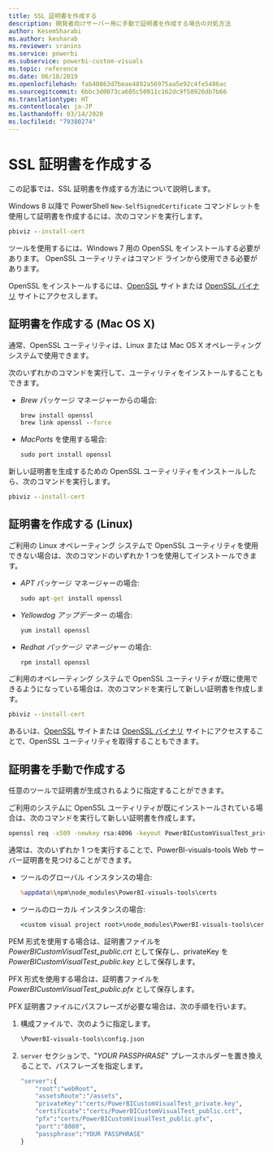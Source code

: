 ```yaml
---
title: SSL 証明書を作成する
description: 開発者向けサーバー用に手動で証明書を作成する場合の対処方法
author: KesemSharabi
ms.author: kesharab
ms.reviewer: sranins
ms.service: powerbi
ms.subservice: powerbi-custom-visuals
ms.topic: reference
ms.date: 06/18/2019
ms.openlocfilehash: fab40863d7beae4892a56975aa5e92c4fe5486ac
ms.sourcegitcommit: 6bbc3d0073ca605c50911c162dc9f58926db7b66
ms.translationtype: HT
ms.contentlocale: ja-JP
ms.lasthandoff: 03/14/2020
ms.locfileid: "79380274"
---
```

# <a name="create-an-ssl-certificate"></a>SSL 証明書を作成する

この記事では、SSL 証明書を作成する方法について説明します。

Windows 8 以降で PowerShell `New-SelfSignedCertificate` コマンドレットを使用して証明書を作成するには、次のコマンドを実行します。

```cmd
pbiviz --install-cert
```

ツールを使用するには、Windows 7 用の OpenSSL をインストールする必要があります。 OpenSSL ユーティリティはコマンド ラインから使用できる必要があります。

OpenSSL をインストールするには、[OpenSSL](https://www.openssl.org) サイトまたは [OpenSSL バイナリ](https://wiki.openssl.org/index.php/Binaries) サイトにアクセスします。

## <a name="create-a-certificate-mac-os-x"></a>証明書を作成する (Mac OS X)

通常、OpenSSL ユーティリティは、Linux または Mac OS X オペレーティング システムで使用できます。

次のいずれかのコマンドを実行して、ユーティリティをインストールすることもできます。

* *Brew* パッケージ マネージャーからの場合:

    ```cmd
    brew install openssl
    brew link openssl --force
    ```

* *MacPorts* を使用する場合:

    ```cmd
    sudo port install openssl
    ```

新しい証明書を生成するための OpenSSL ユーティリティをインストールしたら、次のコマンドを実行します。

```cmd
pbiviz --install-cert
```

## <a name="create-a-certificate-linux"></a>証明書を作成する (Linux)

ご利用の Linux オペレーティング システムで OpenSSL ユーティリティを使用できない場合は、次のコマンドのいずれか 1 つを使用してインストールできます。

* *APT* パッケージ マネージャーの場合:

    ```cmd
    sudo apt-get install openssl
    ```

* *Yellowdog アップデーター* の場合:

    ```cmd
    yum install openssl
    ```

* *Redhat パッケージ マネージャー* の場合:

    ```cmd
    rpm install openssl
    ```

ご利用のオペレーティング システムで OpenSSL ユーティリティが既に使用できるようになっている場合は、次のコマンドを実行して新しい証明書を作成します。

```cmd
pbiviz --install-cert
```

あるいは、[OpenSSL](https://www.openssl.org) サイトまたは [OpenSSL バイナリ](https://wiki.openssl.org/index.php/Binaries) サイトにアクセスすることで、OpenSSL ユーティリティを取得することもできます。

## <a name="generate-the-certificate-manually"></a>証明書を手動で作成する

任意のツールで証明書が生成されるように指定することができます。

ご利用のシステムに OpenSSL ユーティリティが既にインストールされている場合は、次のコマンドを実行して新しい証明書を作成します。

```cmd
openssl req -x509 -newkey rsa:4096 -keyout PowerBICustomVisualTest_private.key -out PowerBICustomVisualTest_public.crt -days 365
```

通常は、次のいずれか 1 つを実行することで、PowerBI-visuals-tools Web サーバー証明書を見つけることができます。

* ツールのグローバル インスタンスの場合:

    ```cmd
    %appdata%\npm\node_modules\PowerBI-visuals-tools\certs
    ```

* ツールのローカル インスタンスの場合:

    ```cmd
    <custom visual project root>\node_modules\PowerBI-visuals-tools\certs
    ```

PEM 形式を使用する場合は、証明書ファイルを *PowerBICustomVisualTest_public.crt* として保存し、privateKey を *PowerBICustomVisualTest_public.key* として保存します。

PFX 形式を使用する場合は、証明書ファイルを *PowerBICustomVisualTest_public.pfx* として保存します。

PFX 証明書ファイルにパスフレーズが必要な場合は、次の手順を行います。
1. 構成ファイルで、次のように指定します。

    ```cmd
    \PowerBI-visuals-tools\config.json
    ```

1. `server` セクションで、"*YOUR PASSPHRASE*" プレースホルダーを置き換えることで、パスフレーズを指定します。

    ```cmd
    "server":{
        "root":"webRoot",
        "assetsRoute":"/assets",
        "privateKey":"certs/PowerBICustomVisualTest_private.key",
        "certificate":"certs/PowerBICustomVisualTest_public.crt",
        "pfx":"certs/PowerBICustomVisualTest_public.pfx",
        "port":"8080",
        "passphrase":"YOUR PASSPHRASE"
    }
    ```